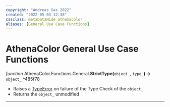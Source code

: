 ```yaml
---
copyright: "Andreas Sas 2022"
created: "2022-05-03 12:38"
cssclass: metaDataHide athenacolor
aliases: [General Use Case Functions]
---
```

# AthenaColor General Use Case Functions

*function* AthenaColor.Functions.General.**StrictType(**`object_`, `type_`**) ->** `object_` ^485f78
- Raises a [TypeError](https://docs.python.org/3/library/exceptions.html#TypeError) on failure of the Type Check of the `object_`
- Returns the `object_` unmodified

---